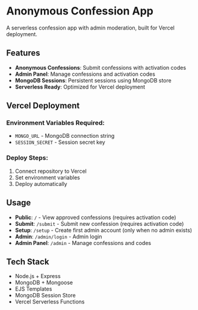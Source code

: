 # Anonymous Confession App

A serverless confession app with admin moderation, built for Vercel deployment.

## Features

- **Anonymous Confessions**: Submit confessions with activation codes
- **Admin Panel**: Manage confessions and activation codes
- **MongoDB Sessions**: Persistent sessions using MongoDB store
- **Serverless Ready**: Optimized for Vercel deployment

## Vercel Deployment

### Environment Variables Required:
- `MONGO_URL` - MongoDB connection string
- `SESSION_SECRET` - Session secret key

### Deploy Steps:
1. Connect repository to Vercel
2. Set environment variables
3. Deploy automatically

## Usage

- **Public**: `/` - View approved confessions (requires activation code)
- **Submit**: `/submit` - Submit new confession (requires activation code)  
- **Setup**: `/setup` - Create first admin account (only when no admin exists)
- **Admin**: `/admin/login` - Admin login
- **Admin Panel**: `/admin` - Manage confessions and codes

## Tech Stack

- Node.js + Express
- MongoDB + Mongoose
- EJS Templates
- MongoDB Session Store
- Vercel Serverless Functions
